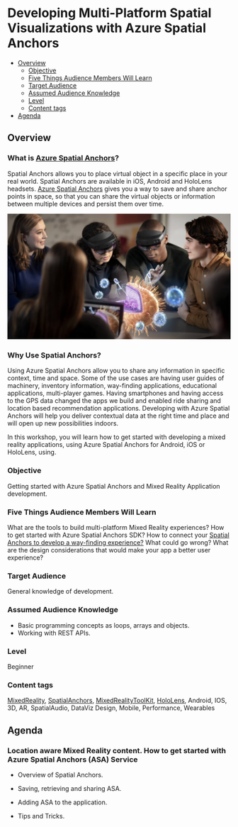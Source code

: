# Developing Multi-Platform Spatial Visualizations with Azure Spatial Anchors

  - [Overview](#overview)
    - [Objective](#objective)
    - [Five Things Audience Members Will Learn](#five-things-audience-members-will-learn)
    - [Target Audience](#target-audience)
    - [Assumed Audience Knowledge](#assumed-audience-knowledge)
    - [Level](#level)
    - [Content tags](#content-tags)
  - [Agenda](#agenda)

## Overview

### What is [Azure Spatial Anchors](https://docs.microsoft.com/windows/mixed-reality/spatial-anchors?WT.mc_id=talksAndWorkshops-github-ayyonet)?

Spatial Anchors allows you to place virtual object in a specific place in your real world. Spatial Anchors are available in iOS, Android and HoloLens headsets.
[Azure Spatial Anchors](https://docs.microsoft.com/azure/spatial-anchors/overview?WT.mc_id=talksAndWorkshops-github-ayyonet) gives you a way to save and share anchor points in space, so that you can share the virtual objects or information between multiple devices and persist them over time.

![Shared experiences using Azure Spatial Anchors](../images/asa.jpg)

### Why Use Spatial Anchors?

Using Azure Spatial Anchors allow you to share any information in specific context, time and space. 
Some of the use cases are having user guides of machinery, inventory information, way-finding applications, educational applications, multi-player games. 
Having smartphones and having access to the GPS data changed the apps we build and enabled ride sharing and location based recommendation applications.
Developing with Azure Spatial Anchors will help you deliver contextual data at the right time and place and will open up new possibilities indoors. 

In this workshop, you will learn how to get started with developing a mixed reality applications, using Azure Spatial Anchors for Android, iOS or HoloLens, using. 

### Objective

Getting started with Azure Spatial Anchors and Mixed Reality Application development.

### Five Things Audience Members Will Learn

What are the tools to build multi-platform Mixed Reality experiences?
How to get started with Azure Spatial Anchors SDK?
How to connect your [Spatial Anchors to develop a way-finding experience?](https://docs.microsoft.com/en-us/azure/spatial-anchors/concepts/anchor-relationships-way-finding?WT.mc_id=talksAndWorkshops-github-ayyonet)
What could go wrong?
What are the design considerations that would make your app a better user experience?

### Target Audience

General knowledge of development.

### Assumed Audience Knowledge

- Basic programming concepts as loops, arrays and objects.
- Working with REST APIs.

### Level

Beginner

### Content tags

[MixedReality](https://docs.microsoft.com/windows/mixed-reality/?WT.mc_id=talksAndWorkshops-github-ayyonet), [SpatialAnchors](https://docs.microsoft.com/azure/spatial-anchors/overview?WT.mc_id=talksAndWorkshops-github-ayyonet), [MixedRealityToolKit](https://github.com/Microsoft/MixedRealityToolkit-Unity/releases?WT.mc_id=talksAndWorkshops-github-ayyonet), [HoloLens](https://docs.microsoft.com/azure/spatial-anchors/quickstarts/get-started-unity-hololens?WT.mc_id=talksAndWorkshops-github-ayyonet), Android, IOS, 3D, AR, SpatialAudio, DataViz Design, Mobile, Performance, Wearables

## Agenda

### Location aware Mixed Reality content. How to get started with Azure Spatial Anchors (ASA) Service

- Overview of Spatial Anchors.

- Saving, retrieving and sharing ASA.

- Adding ASA to the application.

- Tips and Tricks.


